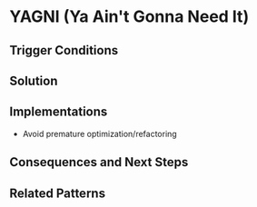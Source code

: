 # YAGNI (Ya Ain't Gonna Need It)
## Trigger Conditions
## Solution
## Implementations
* Avoid premature optimization/refactoring
## Consequences and Next Steps
## Related Patterns
